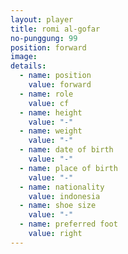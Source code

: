 ```yaml
---
layout: player
title: romi al-gofar
no-punggung: 99
position: forward
image:
details:
  - name: position
    value: forward
  - name: role
    value: cf
  - name: height
    value: "-"
  - name: weight
    value: "-"
  - name: date of birth
    value: "-"
  - name: place of birth
    value: "-"
  - name: nationality
    value: indonesia
  - name: shoe size
    value: "-"
  - name: preferred foot
    value: right
---
```

